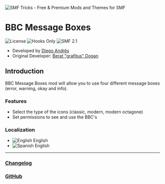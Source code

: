 ![SMF Tricks - Free & Premium Mods and Themes for SMF](https://smftricks.com/logos/logo.png)

# BBC Message Boxes
![License](https://img.shields.io/badge/License-MPL%202.0-248049) ![Hooks Only](https://img.shields.io/badge/Hooks%20Only-Yes-6041a3) ![SMF 2.1](https://img.shields.io/badge/SMF-2.1-3f73a0)

* Developed by [Diego Andrés](https://github.com/DiegoAndresCortes)
* Original Developer: [Berat "grafitus" Dogan](https://github.com/beratdogan)

## Introduction
BBC Message Boxes mod will allow you to use four different message boxes (error, warning, okay and info).

### Features
- Select the type of the icons (classic, modern, modern octagone)
- Set permissions to see and use the BBC's

### Localization
- ![English](https://www.simplemachines.org/site_images/lang/english.gif) English
- ![Spanish](https://www.simplemachines.org/site_images/lang/spanish.gif) English
---
### [Changelog](https://github.com/SMFTricks/BBC-Message-Boxes/blob/master/CHANGELOG.md)
### [GitHub](https://github.com/SMFTricks/BBC-Message-Boxes)